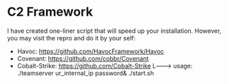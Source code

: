 # C2 Framework
I have created one-liner script that will speed up your installation. However, you may visit the repro and do it by your self:
* Havoc: https://github.com/HavocFramework/Havoc
* Covenant: https://github.com/cobbr/Covenant
* Cobalt-Strike: https://github.com/Cobalt-Strike
  L---> usage: ./teamserver ur_internal_ip password& ./start.sh
